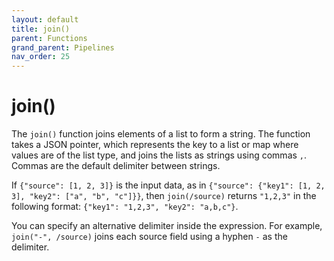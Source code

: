 ```yaml
---
layout: default
title: join()
parent: Functions
grand_parent: Pipelines
nav_order: 25
---
```


# join()


The `join()` function joins elements of a list to form a string. The function takes a JSON pointer, which represents the key to a list or map where values are of the list type, and joins the lists as strings using commas `,`. Commas are the default delimiter between strings.

If `{"source": [1, 2, 3]}` is the input data, as in `{"source": {"key1": [1, 2, 3], "key2": ["a", "b", "c"]}}`, then `join(/source)` returns `"1,2,3"` in the following format: `{"key1": "1,2,3", "key2": "a,b,c"}`.

You can specify an alternative delimiter inside the expression. For example, `join("-", /source)` joins each source field using a hyphen `-` as the delimiter.

